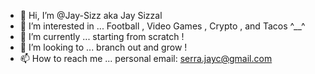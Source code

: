 - 👋 Hi, I’m @Jay-Sizz aka Jay Sizzal
- 👀 I’m interested in ... Football , Video Games , Crypto , and Tacos ^__^
- 🌱 I’m currently ... starting from scratch !
- 💞️ I’m looking to ... branch out and grow !
- 📫 How to reach me ... personal email: serra.jayc@gmail.com

<!---
Jay-Sizz/Jay-Sizz is a ✨ special ✨ repository because its `README.md` (this file) appears on your GitHub profile.
You can click the Preview link to take a look at your changes.
--->
